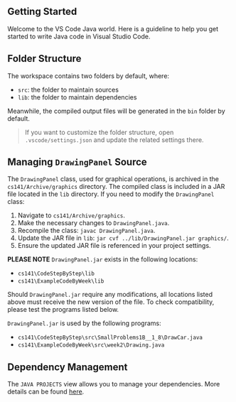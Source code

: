 ## Getting Started

Welcome to the VS Code Java world. Here is a guideline to help you get started to write Java code in Visual Studio Code.

## Folder Structure

The workspace contains two folders by default, where:

- `src`: the folder to maintain sources
- `lib`: the folder to maintain dependencies

Meanwhile, the compiled output files will be generated in the `bin` folder by default.

> If you want to customize the folder structure, open `.vscode/settings.json` and update the related settings there.

## Managing `DrawingPanel` Source

The `DrawingPanel` class, used for graphical operations, is archived in the `cs141/Archive/graphics` directory. The compiled class is included in a JAR file located in the `lib` directory. If you need to modify the `DrawingPanel` class:

1. Navigate to `cs141/Archive/graphics`.
2. Make the necessary changes to `DrawingPanel.java`.
3. Recompile the class: `javac DrawingPanel.java`.
4. Update the JAR file in `lib`: `jar cvf ../lib/DrawingPanel.jar graphics/`.
5. Ensure the updated JAR file is referenced in your project settings.

**PLEASE NOTE**
`DrawingPanel.jar` exists in the following locations:
- `cs141\CodeStepByStep\lib`
- `cs141\ExampleCodeByWeek\lib`

Should `DrawingPanel.jar` require any modifications, all locations listed above must receive the new version of the file. To check compatibility, please test the programs listed below.

`DrawingPanel.jar` is used by the following programs:
- `cs141\CodeStepByStep\src\SmallProblems1B__1_8\DrawCar.java`
- `cs141\ExampleCodeByWeek\src\week2\Drawing.java`

## Dependency Management

The `JAVA PROJECTS` view allows you to manage your dependencies. More details can be found [here](https://github.com/microsoft/vscode-java-dependency#manage-dependencies).
